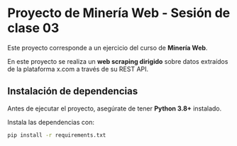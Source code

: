 # Proyecto de Minería Web - Sesión de clase 03

Este proyecto corresponde a un ejercicio del curso de **Minería Web**.

En este proyecto se realiza un **web scraping dirigido** sobre datos extraídos de la plataforma x.com a través de su REST API.

## Instalación de dependencias

Antes de ejecutar el proyecto, asegúrate de tener **Python 3.8+** instalado.

Instala las dependencias con:

```bash
pip install -r requirements.txt
